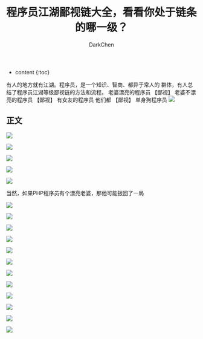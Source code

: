 ﻿---
layout: post
title:  "程序员江湖鄙视链大全，看看你处于链条的哪一级？"
categories: 程序人生
tags:  程序人生
author: DarkChen
---

* content
{:toc}

有人的地方就有江湖。程序员，是一个知识、智商、都异于常人的 群体，有人总结了程序员江湖等级鄙视链的方法和流程。
老婆漂亮的程序员 【鄙视】 老婆不漂亮的程序员 【鄙视】 有女友的程序员 他们都 【鄙视】 单身狗程序员
![](http://ss.csdn.net/p?http://mmbiz.qpic.cn/mmbiz_jpg/2A8tXicCG8ynSx36qibtFBCwsnP4RBPXoqYbv8ZpCM4E1Y44BSpHq80791fNfficTETGzxwkckMibiapEHcUicd85BoQ/640?wx_fmt=jpeg)




## 正文

![](http://ss.csdn.net/p?http://mmbiz.qpic.cn/mmbiz_jpg/2A8tXicCG8ynSx36qibtFBCwsnP4RBPXoqYbv8ZpCM4E1Y44BSpHq80791fNfficTETGzxwkckMibiapEHcUicd85BoQ/640?wx_fmt=jpeg)

![](http://ss.csdn.net/p?http://mmbiz.qpic.cn/mmbiz_jpg/2A8tXicCG8ynSx36qibtFBCwsnP4RBPXoqs37QE51nH25sibnAw9cwVbqEcqglfPNbficnHW7g1NjdT39uWtglcu9w/640?wx_fmt=jpeg)

![](http://ss.csdn.net/p?http://mmbiz.qpic.cn/mmbiz_jpg/2A8tXicCG8ynSx36qibtFBCwsnP4RBPXoqNre39Yef1fOgHxZGS3vCcoQb3Zl6GAVAWRib4Y4IZianqDCiaxOhsB9Ow/640?)

![](http://ss.csdn.net/p?http://mmbiz.qpic.cn/mmbiz_jpg/2A8tXicCG8ynSx36qibtFBCwsnP4RBPXoqnH5vwApmwvOA7oIdRJKiad05ibWSqLAOBViaiaOwsZXQsu0jnnGlTkFc0g/640?)

![](http://ss.csdn.net/p?http://mmbiz.qpic.cn/mmbiz_jpg/2A8tXicCG8ynSx36qibtFBCwsnP4RBPXoqexfXBjXKaqqaWWsk6ULMSuey867icEHqbyXWtick0qBCN11ho8UKdW5Q/640?)

当然，如果PHP程序员有个漂亮老婆，那他可能扳回了一局

![](http://ss.csdn.net/p?http://mmbiz.qpic.cn/mmbiz_jpg/2A8tXicCG8ynSx36qibtFBCwsnP4RBPXoqbATguK93CbZxHBQoTkVgDwmSP6h3gfWR6w72C9PdhSbJIMw4gjAs3g/640?)

![](http://ss.csdn.net/p?http://mmbiz.qpic.cn/mmbiz_jpg/2A8tXicCG8ynSx36qibtFBCwsnP4RBPXoqqknJnYNEbOpMsiav15ss8aefAxCjM1Eju1VTFwr5DsekzIdkr90ngMQ/640?)

![](http://ss.csdn.net/p?http://mmbiz.qpic.cn/mmbiz_jpg/2A8tXicCG8ynSx36qibtFBCwsnP4RBPXoqRsJffK12M2wArjCLRiaARlN6kKt273QKnlF2MicGaZjiavuibvjUrkEYJA/640?)

![](http://ss.csdn.net/p?http://mmbiz.qpic.cn/mmbiz_jpg/2A8tXicCG8ynSx36qibtFBCwsnP4RBPXoq2cLO3bz66z58gwFFX9Ew8vp8iblTuWI8Z3FkeCNxKBuH6yF9YeEqpZA/640?)

![](http://ss.csdn.net/p?http://mmbiz.qpic.cn/mmbiz_jpg/2A8tXicCG8ynSx36qibtFBCwsnP4RBPXoq4nWbrLVGECZhJcFV0Z8vtDWGu4Mic1HcpQzwxicnaqG7k1LKDyDWgCjw/640?)

![](http://ss.csdn.net/p?http://mmbiz.qpic.cn/mmbiz_jpg/2A8tXicCG8ynSx36qibtFBCwsnP4RBPXoqA9zRrWw40AwHl1SrGZOaicic1jDXa6Sx6ClibuUDhkTCZX4RFOLTeE7tA/640?)

![](http://ss.csdn.net/p?http://mmbiz.qpic.cn/mmbiz_jpg/2A8tXicCG8ynSx36qibtFBCwsnP4RBPXoqWhgW4ooAmvVAXCVMk9OJmh3wJuRI0ibMENNibJg7VbYyk0KLjaE0PdrA/640?)

![](http://ss.csdn.net/p?http://mmbiz.qpic.cn/mmbiz_jpg/2A8tXicCG8ynSx36qibtFBCwsnP4RBPXoqyvBOYlgiaRoBX4WicTwyds3VTl94y7Lf1nTxiaYmlMxHUFSfD5w0g7nhQ/640?)

![](http://ss.csdn.net/p?http://mmbiz.qpic.cn/mmbiz_jpg/2A8tXicCG8ynSx36qibtFBCwsnP4RBPXoqa8MeH4EUwma8LDfRlUqlxwvxiaubFmhSRMaVIo1gtMHGTiaMF6icqUhqw/640?)

![](http://ss.csdn.net/p?http://mmbiz.qpic.cn/mmbiz_jpg/2A8tXicCG8ynSx36qibtFBCwsnP4RBPXoqalyKd7EK5j4iafurWPODD9TEgFGyZLpDtYuCibLHrvicRO0vIYYRRwYQg/640?)

![](http://ss.csdn.net/p?http://mmbiz.qpic.cn/mmbiz_jpg/2A8tXicCG8ynSx36qibtFBCwsnP4RBPXoqzSE0034CEVGjaHP1ib6g214jwQR3BlYJSAkruiaPMs8RaJGT29s7jXgA/640?)

![](http://ss.csdn.net/p?http://mmbiz.qpic.cn/mmbiz_jpg/2A8tXicCG8ynSx36qibtFBCwsnP4RBPXoqUiaNibNp4ibcs585n0XAYMPJ7v1eh6dOeC15V9UN3nic9sqtZjibVA0REwA/640?wx_fmt=jpeg)
